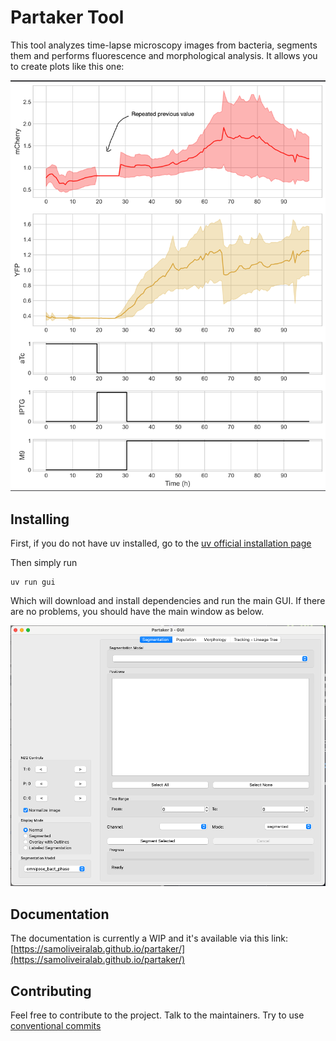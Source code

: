 # Partaker Tool

This tool analyzes time-lapse microscopy images from bacteria, segments them and performs fluorescence and morphological analysis. It allows you to create plots like this one:

![Example plot](docs/img/example_plot.png)

## Installing

First, if you do not have uv installed, go to the [uv official installation page](https://docs.astral.sh/uv/getting-started/installation/)

Then simply run
```
uv run gui
```

Which will download and install dependencies and run the main GUI. If there are no problems, you should have the main window as below.

![Main window](docs/img/main_win.png)

## Documentation

The documentation is currently a WIP and it's available via this link: [https://samoliveiralab.github.io/partaker/](https://samoliveiralab.github.io/partaker/)

## Contributing

Feel free to contribute to the project. Talk to the maintainers. Try to use [conventional commits](https://www.conventionalcommits.org/en/v1.0.0/#summary)
